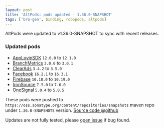 ```yaml
---
layout: post
title: 'AltPods: pods updated - 1.36.0-SNAPSHOT'
tags: ['bro-gen', binding, robopods, altpods]
---
```

AltPods were updated to v1.36.0-SNAPSHOT to sync with recent releases.

### Updated pods
- [AppLovinSDK](https://github.com/dkimitsa/robovm-robopods/tree/dev/v1.36.0/applovinsdk/)     `12.0.0` to `12.1.0`
- [BranchMetrics](https://github.com/dkimitsa/robovm-robopods/tree/dev/v1.36.0/branchmetrics/) `3.0.0` to `3.0.1`
- [ClearAds](https://github.com/dkimitsa/robovm-robopods/tree/dev/v1.36.0/clearads/)           `3.4.2` to `3.5.0`
- [Facebook](https://github.com/dkimitsa/robovm-robopods/tree/dev/v1.36.0/facebook/)           `16.2.1` to `16.3.1`
- [Firebase](https://github.com/dkimitsa/robovm-robopods/tree/dev/v1.36.0/firebase/)           `10.18.0` to `10.19.0`
- [IronSource](https://github.com/dkimitsa/robovm-robopods/tree/dev/v1.33.0/ironsource/)       `7.5.0` to `7.6.0`
- [OneSignal](https://github.com/dkimitsa/robovm-robopods/tree/dev/v1.36.0/onesignal/)         `5.0.4` to `5.0.5`

These pods were pushed to `https://oss.sonatype.org/content/repositories/snapshots` maven repo under `1.36.0-SNAPSHOTS` version.
[Source code @github](https://github.com/dkimitsa/robovm-robopods/tree/dev/v1.36.0)

Updates are not fully tested, please [open issue](https://github.com/dkimitsa/robovm-robopods/issues/new) if bug found.
